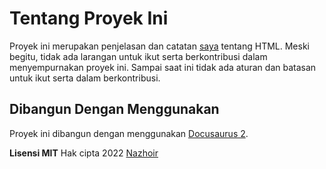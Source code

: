 # Tentang Proyek Ini

Proyek ini merupakan penjelasan dan catatan [saya](https://github.com/nazhoir) tentang HTML. Meski begitu, tidak ada larangan untuk ikut serta berkontribusi dalam menyempurnakan proyek ini. Sampai saat ini tidak ada aturan dan batasan untuk ikut serta dalam berkontribusi.





## Dibangun Dengan Menggunakan

Proyek ini dibangun dengan menggunakan [Docusaurus 2](https://docusaurus.io/).




**Lisensi MIT** Hak cipta 2022  [Nazhoir](https://github.com/nazhoir)
